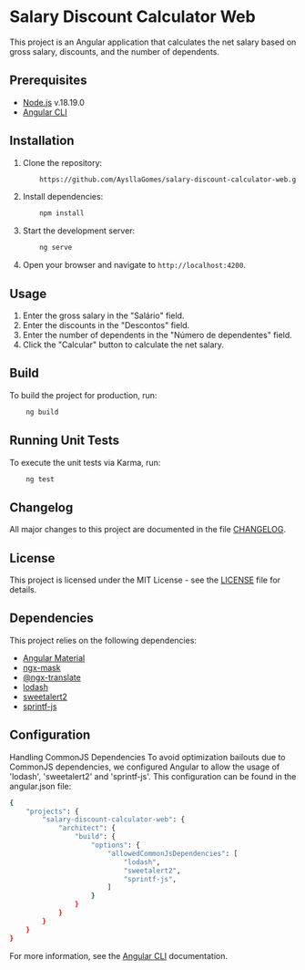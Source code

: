 # Salary Discount Calculator Web

This project is an Angular application that calculates the net salary based on gross salary, discounts, and the number of dependents.

## Prerequisites

- [Node.js](https://nodejs.org/en/blog/release/v18.19.0) v.18.19.0
- [Angular CLI](https://github.com/angular/angular-cli)

## Installation

1. Clone the repository:

    ```bash
        https://github.com/AysllaGomes/salary-discount-calculator-web.git
    ```

2. Install dependencies:

    ```bash
        npm install
    ```

3. Start the development server:

    ```bash
        ng serve
    ```

4. Open your browser and navigate to `http://localhost:4200`.

## Usage

1. Enter the gross salary in the "Salário" field.
2. Enter the discounts in the "Descontos" field.
3. Enter the number of dependents in the "Número de dependentes" field.
4. Click the "Calcular" button to calculate the net salary.

## Build

To build the project for production, run:

```bash
    ng build
```

## Running Unit Tests
To execute the unit tests via Karma, run:

```bash
    ng test
```

## Changelog

All major changes to this project are documented in the file [CHANGELOG](CHANGELOG.md).

## License
This project is licensed under the MIT License - see the [LICENSE](LICENSE) file for details.

## Dependencies
This project relies on the following dependencies:

- [Angular Material](https://material.angular.io/components/categories)
- [ngx-mask](https://github.com/JsDaddy/ngx-mask)
- [@ngx-translate](https://github.com/ngx-translate)
- [lodash](https://github.com/lodash/lodash)
- [sweetalert2](https://github.com/sweetalert2/sweetalert2)
- [sprintf-js](https://github.com/alexei/sprintf.js)

## Configuration
Handling CommonJS Dependencies
To avoid optimization bailouts due to CommonJS dependencies, we configured Angular to allow the usage of 'lodash', 'sweetalert2' and 'sprintf-js'. This configuration can be found in the angular.json file:

```bash
{
    "projects": {
        "salary-discount-calculator-web": {
            "architect": {
                "build": {
                    "options": {
                        "allowedCommonJsDependencies": [
                            "lodash",
                            "sweetalert2",
                            "sprintf-js",
                        ]
                    }
                }
            }
        }
    }
}
```
For more information, see the [Angular CLI](https://angular.dev/tools/cli/build#configuring-commonjs-dependencies) documentation.
